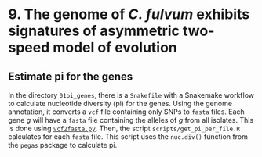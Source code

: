 # 9. The genome of *C. fulvum* exhibits signatures of asymmetric two-speed model of evolution

## Estimate pi for the genes
In the directory `01pi_genes`, there is a `Snakefile` with a Snakemake workflow to calculate nucleotide diversity (pi) for the genes. Using the genome annotation, it converts a `vcf` file containing only SNPs to `fasta` files. Each gene *g* will have a `fasta` file containing the alleles of *g* from all isolates. This is done using [`vcf2fasta.py`](https://github.com/santiagosnchez/vcf2fasta). Then, the script `scripts/get_pi_per_file.R` calculates for each `fasta` file. This script uses the `nuc.div()` function from the `pegas` package to calculate pi.
